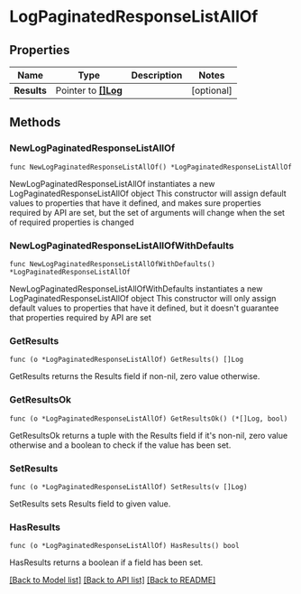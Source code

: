 # LogPaginatedResponseListAllOf

## Properties

Name | Type | Description | Notes
------------ | ------------- | ------------- | -------------
**Results** | Pointer to [**[]Log**](Log.md) |  | [optional] 

## Methods

### NewLogPaginatedResponseListAllOf

`func NewLogPaginatedResponseListAllOf() *LogPaginatedResponseListAllOf`

NewLogPaginatedResponseListAllOf instantiates a new LogPaginatedResponseListAllOf object
This constructor will assign default values to properties that have it defined,
and makes sure properties required by API are set, but the set of arguments
will change when the set of required properties is changed

### NewLogPaginatedResponseListAllOfWithDefaults

`func NewLogPaginatedResponseListAllOfWithDefaults() *LogPaginatedResponseListAllOf`

NewLogPaginatedResponseListAllOfWithDefaults instantiates a new LogPaginatedResponseListAllOf object
This constructor will only assign default values to properties that have it defined,
but it doesn't guarantee that properties required by API are set

### GetResults

`func (o *LogPaginatedResponseListAllOf) GetResults() []Log`

GetResults returns the Results field if non-nil, zero value otherwise.

### GetResultsOk

`func (o *LogPaginatedResponseListAllOf) GetResultsOk() (*[]Log, bool)`

GetResultsOk returns a tuple with the Results field if it's non-nil, zero value otherwise
and a boolean to check if the value has been set.

### SetResults

`func (o *LogPaginatedResponseListAllOf) SetResults(v []Log)`

SetResults sets Results field to given value.

### HasResults

`func (o *LogPaginatedResponseListAllOf) HasResults() bool`

HasResults returns a boolean if a field has been set.


[[Back to Model list]](../README.md#documentation-for-models) [[Back to API list]](../README.md#documentation-for-api-endpoints) [[Back to README]](../README.md)


